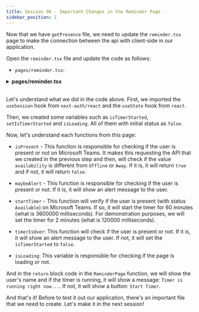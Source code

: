 ```yaml
---
title: Session 06 - Important Changes in the Reminder Page
sidebar_position: 1
---
```


Now that we have `getPresence` file, we need to update the `reminder.tsx` page to make the connection between the api with client-side in our application.

Open the `reminder.tsx` file and update the code as follows:

- `pages/reminder.tsx`:

<details><summary><b>pages/reminder.tsx</b></summary>
<br/>

```tsx
/**
 * file: pages/reminder.tsx
 * description: file responsible for the reminder page
 * data: 11/03/2022
 * author: Glaucia Lemos <Twitter: @glaucia_lemos86>
 */

import { useSession } from 'next-auth/react';
import { useState } from 'react';
import Layout from '../components/Layout/layout';

export default function ReminderPage() {
  const [isTimerStarted, setIsTimerStarted] = useState(false);
  const { data: session, status } = useSession();
  const isLoading = status === 'loading';

  const isPresent = async () => {
    const data = await fetch('/api/getPresence');
    const presence = await data.json();
    return !['Offline', 'Away'].includes(presence.availability);
  };

  const maybeAlert = async () => {
    if (await isPresent()) {
      alert('Take a Break!');
    }
  };

  const startTimer = async () => {
    if (!(await isPresent())) {
      alert('You are offline!');
      return;
    }

    // 60 minutes = 3600000 milliseconds
    // 2 minutes = 120000 milliseconds
    setTimeout(timerIsOver, 120000);

    setIsTimerStarted(true);
  };

  const timerIsOver = async () => {
    await maybeAlert();
    setIsTimerStarted(false);
  };

  if (isLoading) {
    return <div>Loading...</div>;
  }

  return (
    <Layout>
      <h1>Reminder Page</h1>
      <h2>Welcome, {session?.user?.name}!</h2>

      <div>
        <h3>⏰ Time goes by... so slowly! ⏰</h3>
        {isTimerStarted ? (
          <p>
            {' '}
            <strong>Timer is running right now...</strong>
          </p>
        ) : (
          <button onClick={startTimer}>Start Timer!</button>
        )}
      </div>
    </Layout>
  );
}
```

</details>
<br />

Let's understand what we did in the code above. First, we imported the `useSession` hook from `next-auth/react` and the `useState` hook from `react`.

Then, we created some variables such as `isTimerStarted`, `setIsTimerStarted` and `isLoading`. All of them with initial status as `false`.

Now, let's understand each functions from this page:

- `isPresent` - This function is responsible for checking if the user is present or not on Microsoft Teams. It makes this requesting the API that we created in the previous step and then, will check if the value `availability` is different from `Offline` or `Away`. If it is, it will return `true` and if not, it will return `false`.

- `maybeAlert` - This function is responsible for checking if the user is present or not. If it is, it will show an alert message to the user.

- `startTimer` - This function will verify if the user is present (with status `Available`) on Microsoft Teams. If so, it will start the timer for 60 minutes (what is 3600000 milliseconds). For demonstration purposes, we will set the timer for 2 minutes (what is 120000 milliseconds).

- `timerIsOver`: This function will check if the user is present or not. If it is, it will show an alert message to the user. If not, it will set the `isTimerStarted` to `false`.

- `isLoading`: This variable is responsible for checking if the page is loading or not.

And in the `return` block code in the `ReminderPage` function, we will show the user's name and if the timer is running, it will show a message: `Timer is running right now...`. If not, it will show a button: `Start Timer`.

And that's it! Before to test it out our application, there's an important file that we need to create. Let's make it in the next session!